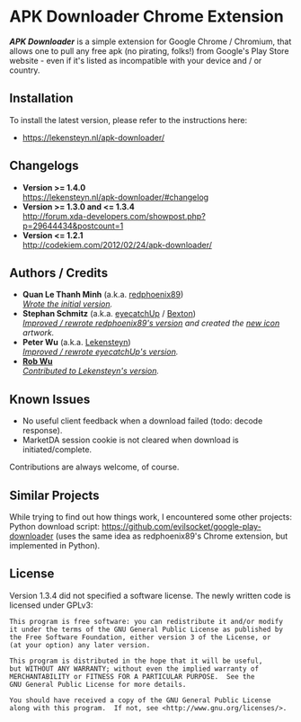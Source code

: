 APK Downloader Chrome Extension
===============================

**_APK Downloader_** is a simple extension for Google Chrome / Chromium, that allows one to pull any free apk (no pirating, folks!) from Google's Play Store website - even if it's listed as incompatible with your device and / or country.


Installation
------------

To install the latest version, please refer to the instructions here:  

  - <https://lekensteyn.nl/apk-downloader/>


Changelogs
----------

  - **Version >= 1.4.0**  
    <https://lekensteyn.nl/apk-downloader/#changelog>
  - **Version >= 1.3.0 and <= 1.3.4**  
    <http://forum.xda-developers.com/showpost.php?p=29644434&postcount=1>
  - **Version <= 1.2.1**  
    <http://codekiem.com/2012/02/24/apk-downloader/>


Authors / Credits
-----------------

  - **Quan Le Thanh Minh** (a.k.a. [redphoenix89])  
    _[Wrote the initial version]._
  - **Stephan Schmitz** (a.k.a. [eyecatchUp] / [Bexton])  
    _[Improved / rewrote redphoenix89's version] and created the [new icon] artwork._
  - **Peter Wu** (a.k.a. [Lekensteyn])  
    _[Improved / rewrote eyecatchUp's version]._  
  - **[Rob Wu]**  
    _[Contributed to Lekensteyn's version]._ 


Known Issues
------------

  - No useful client feedback when a download failed (todo: decode response).
  - MarketDA session cookie is not cleared when download is initiated/complete.


Contributions are always welcome, of course.


Similar Projects
----------------

While trying to find out how things work, I encountered some other projects:
Python download script: <https://github.com/evilsocket/google-play-downloader>
(uses the same idea as redphoenix89's Chrome extension, but implemented in
Python).


License
-------

Version 1.3.4 did not specified a software license. The newly written
code is licensed under GPLv3:

    This program is free software: you can redistribute it and/or modify
    it under the terms of the GNU General Public License as published by
    the Free Software Foundation, either version 3 of the License, or
    (at your option) any later version.

    This program is distributed in the hope that it will be useful,
    but WITHOUT ANY WARRANTY; without even the implied warranty of
    MERCHANTABILITY or FITNESS FOR A PARTICULAR PURPOSE.  See the
    GNU General Public License for more details.

    You should have received a copy of the GNU General Public License
    along with this program.  If not, see <http://www.gnu.org/licenses/>.


[redphoenix89]:http://codekiem.com/  
[eyecatchUp]:http://eyecatchup.github.io/  
[Bexton]:http://forum.xda-developers.com/member.php?u=4273402  
[Lekensteyn]:http://lekensteyn.nl/  
[Rob Wu]:http://robwu.nl/  
[Wrote the initial version]:https://web.archive.org/web/20120813111556/http://codekiem.com//2012/02/24/apk-downloader/  
[Improved / rewrote redphoenix89's version]:https://github.com/eyecatchup/android-play-store-apk-downloader-crx/compare/releases/v1.2.1...releases/v1.3.4  
[new icon]:https://github.com/eyecatchup/android-play-store-apk-downloader-crx/commit/c3985ac757dcb6c10bf053590401f824490e96a5  
[Improved / rewrote eyecatchUp's version]:https://github.com/eyecatchup/android-play-store-apk-downloader-crx/compare/releases/v1.2.1...releases/v1.3.4  
[Contributed to Lekensteyn's version]:https://github.com/Lekensteyn/apk-downloader/commits?author=Rob--W  
